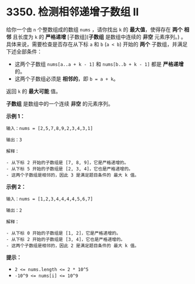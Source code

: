 # 3350. 检测相邻递增子数组 II

给你一个由 `n` 个整数组成的数组 `nums` ，请你找出 `k` 的 **最大值**，使得存在 **两个** **相邻** 且长度为 `k` 的 **严格递增** [子数组](**子数组** 是数组中连续的 **非空** 元素序列。) 。具体来说，需要检查是否存在从下标 `a` 和 `b` (`a < b`) 开始的 **两个** 子数组，并满足下述全部条件：

- 这两个子数组 `nums[a..a + k - 1]` 和 `nums[b..b + k - 1]` 都是 **严格递增** 的。
- 这两个子数组必须是 **相邻的**，即 `b = a + k`。

返回 `k` 的 **最大可能** 值。

**子数组** 是数组中的一个连续 **非空** 的元素序列。

**示例 1：**

```()
输入：nums = [2,5,7,8,9,2,3,4,3,1]

输出：3

解释：

- 从下标 2 开始的子数组是 [7, 8, 9]，它是严格递增的。
- 从下标 5 开始的子数组是 [2, 3, 4]，它也是严格递增的。
- 这两个子数组是相邻的，因此 3 是满足题目条件的 最大 k 值。
```

**示例 2：**

```()
输入：nums = [1,2,3,4,4,4,4,5,6,7]

输出：2

解释：

- 从下标 0 开始的子数组是 [1, 2]，它是严格递增的。
- 从下标 2 开始的子数组是 [3, 4]，它也是严格递增的。
- 这两个子数组是相邻的，因此 2 是满足题目条件的 最大 k 值。
```

**提示：**

- `2 <= nums.length <= 2 * 10^5`
- `-10^9 <= nums[i] <= 10^9`
